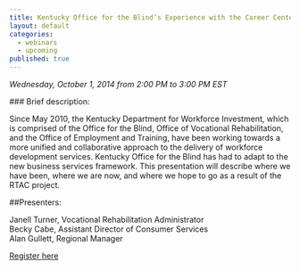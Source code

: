 ```yaml
---
title: Kentucky Office for the Blind’s Experience with the Career Centers
layout: default
categories: 
  - webinars
  - upcoming
published: true
---
```


*Wednesday, October 1, 2014 from 2:00 PM to 3:00 PM EST*

### Brief description:

Since May 2010, the Kentucky Department for Workforce Investment, which is comprised of the Office for the Blind, Office of Vocational Rehabilitation, and the Office of Employment and Training, have been working towards a more unified and collaborative approach to the delivery of workforce development services.  Kentucky Office for the Blind has had to adapt to the new business services framework.  This presentation will describe where we have been, where we are now, and where we hope to go as a result of the RTAC project.

##Presenters:

Janell Turner, Vocational Rehabilitation Administrator  
Becky Cabe, Assistant Director of Consumer Services  
Alan Gullett, Regional Manager  

<a class="btn btn-primary btn-lg" role="button" href="https://events-na6.adobeconnect.com/content/connect/c1/839220836/en/events/event/shared/1149932032/event_registration.html?sco-id=1239917596&_charset_=utf-8">Register here</a>